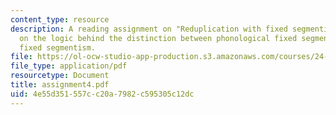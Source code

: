 ```yaml
---
content_type: resource
description: A reading assignment on "Reduplication with fixed segmentism" and problems
  on the logic behind the distinction between phonological fixed segmentism and morphological
  fixed segmentism.
file: https://ol-ocw-studio-app-production.s3.amazonaws.com/courses/24-962-advanced-phonology-spring-2005/4e55d351557cc20a7982c595305c12dc_assignment4.pdf
file_type: application/pdf
resourcetype: Document
title: assignment4.pdf
uid: 4e55d351-557c-c20a-7982-c595305c12dc
---
```

